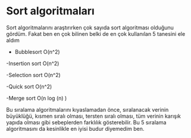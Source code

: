 # Sort algoritmaları




Sort algoritmalarını araştırırken çok sayıda sort algoritması olduğunu gördüm. Fakat ben en çok bilinen belki de en çok kullanılan 5 tanesini ele aldım

- Bubblesort O(n^2)

-Insertion sort O(n^2)

-Selection sort O(n^2)

-Quick sort O(n^2)

-Merge sort O(n log (n) )

Bu sıralama algoritmalarını kıyaslamadan önce, sıralanacak verinin büyüklüğü, kısmen sıralı olması, tersten sıralı olması, tüm verinin karışık yapıda olması
gibi sebeplerden farklılık gösterebilir. Bu 5 sıralama algoritmasını da kesinlikle en iyisi budur diyemedim ben.



